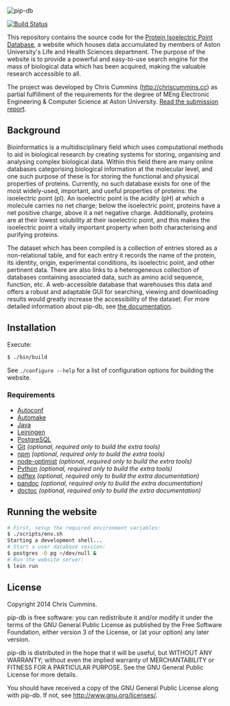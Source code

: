 ![pip-db](https://raw.github.com/ChrisCummins/pip-db/master/Documentation/assets/logo.png)

[![Build Status](https://api.travis-ci.org/ChrisCummins/pip-db.png)](https://travis-ci.org/ChrisCummins/pip-db)

This repository contains the source code for the [Protein Isoelectric
Point Database](http://www.pip-db.org), a website which houses data
accumulated by members of Aston University's Life and Health Sciences
department. The purpose of the website is to provide a powerful and
easy-to-use search engine for the mass of biological data which has
been acquired, making the valuable research accessible to all.

The project was developed by Chris Cummins (http://chriscummins.cc) as
partial fulfillment of the requirements for the degree of MEng
Electronic Engineering & Computer Science at Aston University. [Read
the submission report](Documentation/Report.pdf?raw=true).

## Background

Bioinformatics is a multidisciplinary field which uses computational methods to
aid in biological research by creating systems for storing, organising and
analysing complex biological data. Within this field there are many online
databases categorising biological information at the molecular level, and one
such purpose of these is for storing the functional and physical properties of
proteins. Currently, no such database exists for one of the most widely-used,
important, and useful properties of proteins: the isoelectric point (pI). An
isoelectric point is the acidity (pH) at which a molecule carries no net charge;
below the isoelectric point, proteins have a net positive charge, above it a net
negative charge. Additionally, proteins are at their lowest solubility at their
isoelectric point, and this makes the isoelectric point a vitally important
property when both characterising and purifying proteins.

The dataset which has been compiled is a collection of entries stored as a
non-relational table, and for each entry it records the name of the protein, its
identity, origin, experimental conditions, its isoelectric point, and other
pertinent data. There are also links to a heterogeneous collection of databases
containing associated data, such as amino acid sequence, function, etc. A
web-accessible database that warehouses this data and offers a robust and
adaptable GUI for searching, viewing and downloading results would greatly
increase the accessibility of the dataset. For more detailed information about
pip-db, see [the documentation](Documentation/).

## Installation

Execute:

```sh
$ ./bin/build
```

See `./configure --help` for a list of configuration options for building the
website.

### Requirements
* [Autoconf](http://www.gnu.org/software/autoconf/)
* [Automake](http://www.gnu.org/software/automake/)
* [Java](http://www.java.com/en/)
* [Leiningen](https://github.com/technomancy/leiningen)
* [PostgreSQL](http://www.postgresql.org/)
* [Git](http://git-scm.com/) *(optional, required only to build the extra tools)*
* [npm](https://npmjs.org/) *(optional, required only to build the extra tools)*
* [node-optimist](https://github.com/substack/node-optimist) *(optional, required only to build the extra tools)*
* [Python](http://www.python.org/) *(optional, required only to build the extra tools)*
* [pdftex](http://www.tug.org/applications/pdftex/) *(optional, required only to build the extra documentation)*
* [pandoc](http://johnmacfarlane.net/pandoc/) *(optional, required only to build the extra documentation)*
* [doctoc](https://github.com/thlorenz/doctoc) *(optional, required only to build the extra documentation)*

## Running the website

```sh
# First, setup the required environment variables:
$ ./scripts/env.sh
Starting a development shell...
# Start a user database session:
$ postgres -D pg >/dev/null &
# Run the website server:
$ lein run
```

## License

Copyright 2014 Chris Cummins.

pip-db is free software: you can redistribute it and/or modify it
under the terms of the GNU General Public License as published by the
Free Software Foundation, either version 3 of the License, or (at your
option) any later version.

pip-db is distributed in the hope that it will be useful, but WITHOUT
ANY WARRANTY; without even the implied warranty of MERCHANTABILITY or
FITNESS FOR A PARTICULAR PURPOSE.  See the GNU General Public License
for more details.

You should have received a copy of the GNU General Public License
along with pip-db.  If not, see <http://www.gnu.org/licenses/>.
